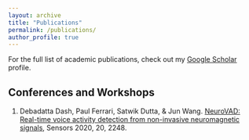 ```yaml
---
layout: archive
title: "Publications"
permalink: /publications/
author_profile: true
---
```


For the full list of academic publications, check out my [Google Scholar](https://scholar.google.com/citations?user=sZkQ4Y0AAAAJ) profile.

Conferences and Workshops
------

1) Debadatta Dash, Paul Ferrari, Satwik Dutta, & Jun Wang. [NeuroVAD: Real-time voice activity detection from non-invasive neuromagnetic signals](https://doi.org/10.3390/s20082248), Sensors 2020, 20, 2248. 

